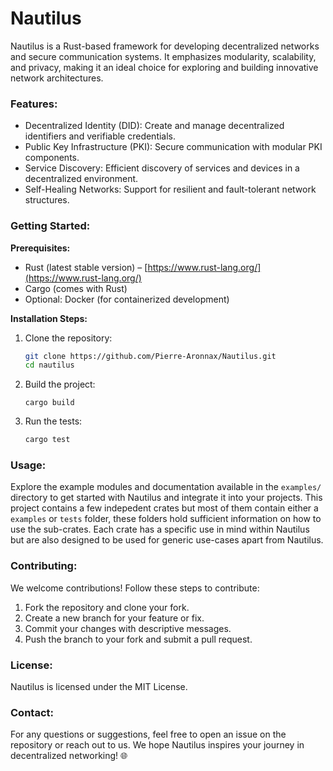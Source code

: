 # Nautilus

Nautilus is a Rust-based framework for developing decentralized networks and secure communication systems. It emphasizes modularity, scalability, and privacy, making it an ideal choice for exploring and building innovative network architectures.

### Features:

- Decentralized Identity (DID): Create and manage decentralized identifiers and verifiable credentials.
- Public Key Infrastructure (PKI): Secure communication with modular PKI components.
- Service Discovery: Efficient discovery of services and devices in a decentralized environment.
- Self-Healing Networks: Support for resilient and fault-tolerant network structures.

### Getting Started:

**Prerequisites:**

- Rust (latest stable version) – [https://www.rust-lang.org/](https://www.rust-lang.org/)
- Cargo (comes with Rust)
- Optional: Docker (for containerized development)

**Installation Steps:**

1. Clone the repository:
    
    ```bash
    git clone https://github.com/Pierre-Aronnax/Nautilus.git
    cd nautilus
    ```
    
2. Build the project:
    
    ```
    cargo build
    ```
    
3. Run the tests:
    
    ```bash
    cargo test
    ```
    

### Usage:

Explore the example modules and documentation available in the `examples/` directory to get started with Nautilus and integrate it into your projects. This project contains a few indepedent crates but most of them contain either a `examples` or `tests` folder, these folders hold sufficient information on how to use the sub-crates. Each crate has a specific use in mind within Nautilus but are also designed to be used for generic use-cases apart from Nautilus. 

### Contributing:

We welcome contributions! Follow these steps to contribute:

1. Fork the repository and clone your fork.
2. Create a new branch for your feature or fix.
3. Commit your changes with descriptive messages.
4. Push the branch to your fork and submit a pull request.

### License:

Nautilus is licensed under the MIT License.

### Contact:

For any questions or suggestions, feel free to open an issue on the repository or reach out to us. We hope Nautilus inspires your journey in decentralized networking! 🌐